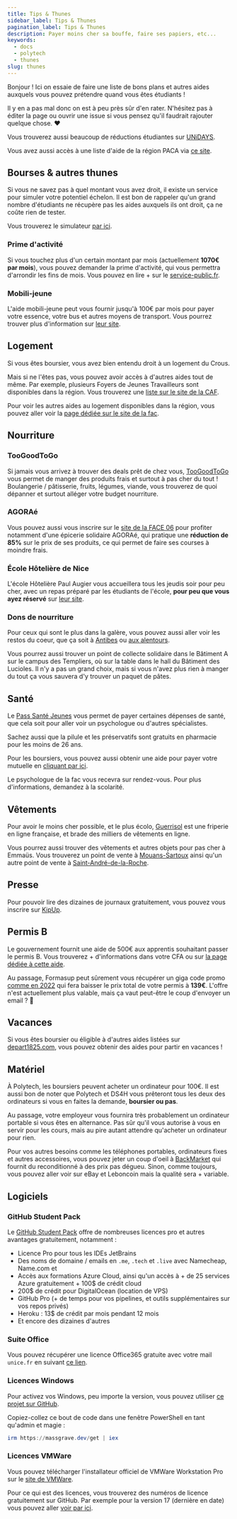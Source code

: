 ```yaml
---
title: Tips & Thunes
sidebar_label: Tips & Thunes
pagination_label: Tips & Thunes
description: Payer moins cher sa bouffe, faire ses papiers, etc...
keywords:
  - docs
  - polytech
  - thunes
slug: thunes
---
```


Bonjour ! Ici on essaie de faire une liste de bons plans et autres aides auxquels vous pouvez prétendre quand vous êtes étudiants !

Il y en a pas mal donc on est à peu près sûr d'en rater. N'hésitez pas à éditer la page ou ouvrir une issue si vous pensez qu'il faudrait rajouter quelque chose. ❤️

Vous trouverez aussi beaucoup de réductions étudiantes sur [UNiDAYS](https://www.myunidays.com/FR/fr-FR).

Vous avez aussi accès à une liste d'aide de la région PACA via [ce site](https://www.maregionsud.fr/vos-aides/).

## Bourses & autres thunes

Si vous ne savez pas à quel montant vous avez droit, il existe un service pour simuler votre potentiel échelon.
Il est bon de rappeler qu'un grand nombre d'étudiants ne récupère pas les aides auxquels ils ont droit, ça ne coûte rien de tester.

Vous trouverez le simulateur [par ici](https://www.lescrous.fr/nos-services/une-offre-de-services-riche-et-de-qualite-pour-tous-les-etudiants/#simulateur-de-bourse-testez-votre-eligibilite).

### Prime d'activité

Si vous touchez plus d'un certain montant par mois (actuellement **1070€ par mois**), vous pouvez demander la prime d'activité, qui vous permettra d'arrondir les fins de mois.
Vous pouvez en lire + sur le [service-public.fr](https://www.service-public.fr/particuliers/vosdroits/N31477).

### Mobili-jeune

L'aide mobili-jeune peut vous fournir jusqu'à 100€ par mois pour payer votre essence, votre bus et autres moyens de transport.
Vous pourrez trouver plus d'information sur [leur site](https://mobilijeune.actionlogement.fr/).

## Logement

Si vous êtes boursier, vous avez bien entendu droit à un logement du Crous.

Mais si ne l'êtes pas, vous pouvez avoir accès à d'autres aides tout de même. Par exemple, plusieurs Foyers de Jeunes Travailleurs sont disponibles dans la région. Vous trouverez une [liste sur le site de la CAF](https://www.caf.fr/allocataires/caf-des-alpes-maritimes/offre-de-service/logement/vous-etes-jeune-travailleur-et-vous-recherchez-un-logement-temporaire).

Pour voir les autres aides au logement disponibles dans la région, vous pouvez aller voir la [page dédiée sur le site de la fac](https://univ-cotedazur.fr/international/venir-a-universite-cote-d-azur/venir-en-tant-quetudiant/se-loger).

## Nourriture

### TooGoodToGo

Si jamais vous arrivez à trouver des deals prêt de chez vous, [TooGoodToGo](https://www.toogoodtogo.com/fr) vous permet de manger des produits frais et surtout à pas cher du tout !
Boulangerie / pâtisserie, fruits, légumes, viande, vous trouverez de quoi dépanner et surtout alléger votre budget nourriture.

### AGORAé

Vous pouvez aussi vous inscrire sur le [site de la FACE 06](https://www.face06.com/) pour profiter notamment d'une épicerie solidaire AGORAé, qui pratique une **réduction de 85%** sur le prix de ses produits, ce qui permet de faire ses courses à moindre frais.

### École Hôtelière de Nice

L'école Hôtelière Paul Augier vous accueillera tous les jeudis soir pour peu cher, avec un repas préparé par les étudiants de l'école, **pour peu que vous ayez réservé** sur [leur site](https://www.lycee-paul-augier.com/).

### Dons de nourriture

Pour ceux qui sont le plus dans la galère, vous pouvez aussi aller voir les restos du coeur, que ça soit à [Antibes](https://ad06.restosducoeur.org/centres-departementaux/ad06-centre-dactivites-antibes/) ou [aux alentours](https://ad06.restosducoeur.org/centres-departementaux/).

Vous pourrez aussi trouver un point de collecte solidaire dans le Bâtiment A sur le campus des Templiers, où sur la table dans le hall du Bâtiment des Lucioles. Il n'y a pas un grand choix, mais si vous n'avez plus rien à manger du tout ça vous sauvera d'y trouver un paquet de pâtes.

## Santé

Le [Pass Santé Jeunes](https://www.maregionsud.fr/vos-aides/detail/pass-sante-jeunes) vous permet de payer certaines dépenses de santé, que cela soit pour aller voir un psychologue ou d'autres spécialistes.

Sachez aussi que la pilule et les préservatifs sont gratuits en pharmacie pour les moins de 26 ans.

Pour les boursiers, vous pouvez aussi obtenir une aide pour payer votre mutuelle en [cliquant par ici](https://www.maregionsud.fr/vos-aides/detail/pass-mutuelles).

Le psychologue de la fac vous recevra sur rendez-vous. Pour plus d'informations, demandez à la scolarité.

## Vêtements

Pour avoir le moins cher possible, et le plus écolo, [Guerrisol](https://www.guerrisol.fr/) est une friperie en ligne française, et brade des milliers de vêtements en ligne.

Vous pourrez aussi trouver des vêtements et autres objets pour pas cher à Emmaüs. Vous trouverez un point de vente à [Mouans-Sartoux](https://goo.gl/maps/4nTKPjNiXh7bW3gz9) ainsi qu'un autre point de vente à [Saint-André-de-la-Roche](https://goo.gl/maps/nH6Nz9kJPnR6Yk9A7).

## Presse

Pour pouvoir lire des dizaines de journaux gratuitement, vous pouvez vous inscrire sur [KipUp](https://www.adaptive-channel.com/kipup).

## Permis B

Le gouvernement fournit une aide de 500€ aux apprentis souhaitant passer le permis B. Vous trouverez + d'informations dans votre CFA ou sur [la page dédiée à cette aide](https://www.alternance.emploi.gouv.fr/cfa-aide-au-financement-du-permis-de-conduire-b).

Au passage, Formasup peut sûrement vous récupérer un giga code promo [comme en 2022](https://www.formasup-med.com/le-permis-a-139e-avec-en-voiture-simone/) qui fera baisser le prix total de votre permis à **139€**.
L'offre n'est actuellement plus valable, mais ça vaut peut-être le coup d'envoyer un email ? 👀

## Vacances

Si vous êtes boursier ou éligible à d'autres aides listées sur [depart1825.com](https://depart1825.com/), vous pouvez obtenir des aides pour partir en vacances !

## Matériel

À Polytech, les boursiers peuvent acheter un ordinateur pour 100€.
Il est aussi bon de noter que Polytech et DS4H vous prêteront tous les deux des ordinateurs si vous en faites la demande, **boursier ou pas**.

Au passage, votre employeur vous fournira très probablement un ordinateur portable si vous êtes en alternance. Pas sûr qu'il vous autorise à vous en servir pour les cours, mais au pire autant attendre qu'acheter un ordinateur pour rien.

Pour vos autres besoins comme les téléphones portables, ordinateurs fixes et autres accessoires, vous pouvez jeter un coup d'oeil à [BackMarket](https://www.backmarket.fr/fr-fr) qui fournit du reconditionné à des prix pas dégueu. Sinon, comme toujours, vous pouvez aller voir sur eBay et Leboncoin mais la qualité sera + variable.

## Logiciels

### GitHub Student Pack

Le [GitHub Student Pack](https://education.github.com/pack) offre de nombreuses licences pro et autres avantages gratuitement, notamment :

- Licence Pro pour tous les IDEs JetBrains
- Des noms de domaine / emails en `.me`, `.tech` et `.live` avec Namecheap, Name.com et
- Accès aux formations Azure Cloud, ainsi qu'un accès à + de 25 services Azure gratuitement + 100$ de crédit cloud
- 200$ de crédit pour DigitalOcean (location de VPS)
- GitHub Pro (+ de temps pour vos pipelines, et outils supplémentaires sur vos repos privés)
- Heroku : 13$ de crédit par mois pendant 12 mois
- Et encore des dizaines d'autres

### Suite Office

Vous pouvez récupérer une licence Office365 gratuite avec votre mail `unice.fr` en suivant [ce lien](https://www.microsoft.com/en-us/education/products/office).

### Licences Windows

Pour activez vos Windows, peu importe la version, vous pouvez utiliser [ce projet sur GitHub](https://github.com/massgravel/Microsoft-Activation-Scripts).

Copiez-collez ce bout de code dans une fenêtre PowerShell en tant qu'admin et magie :

```powershell
irm https://massgrave.dev/get | iex
```

### Licences VMWare

Vous pouvez télécharger l'installateur officiel de VMWare Workstation Pro sur le [site de VMWare](https://www.vmware.com/fr/products/workstation-pro/workstation-pro-evaluation.html).

Pour ce qui est des licences, vous trouverez des numéros de licence gratuitement sur GitHub.
Par exemple pour la version 17 (dernière en date) vous pouvez aller [voir par ici](https://gist.github.com/PurpleVibe32/30a802c3c8ec902e1487024cdea26251).
